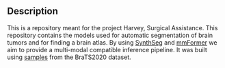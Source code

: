 ## Description

This is a repository meant for the project Harvey, Surgical Assistance. This repository contains the models used for automatic segmentation of brain tumors and for finding a brain atlas. By using [SynthSeg](https://github.com/BBillot/SynthSeg) and [mmFormer](https://arxiv.org/abs/2206.02425) we aim to provide a multi-modal compatible inference pipeline. It was built using [samples](https://drive.google.com/drive/folders/1JtFxDnNIxH9abob2lcpDsHhiVKEPohKh?usp=share_link) from the BraTS2020 dataset.
